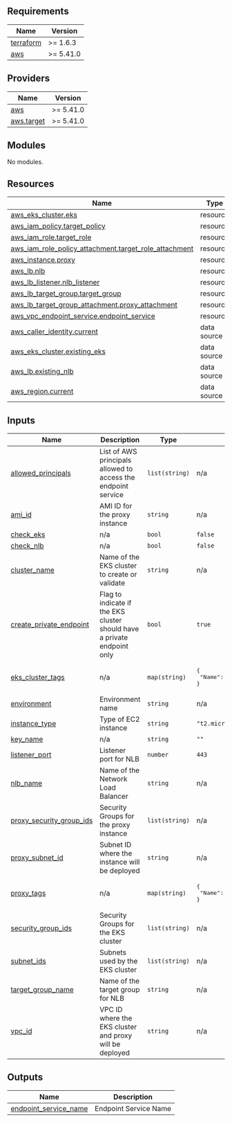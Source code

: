 ## Requirements

| Name | Version |
|------|---------|
| <a name="requirement_terraform"></a> [terraform](#requirement\_terraform) | >= 1.6.3 |
| <a name="requirement_aws"></a> [aws](#requirement\_aws) | >= 5.41.0 |

## Providers

| Name | Version |
|------|---------|
| <a name="provider_aws"></a> [aws](#provider\_aws) | >= 5.41.0 |
| <a name="provider_aws.target"></a> [aws.target](#provider\_aws.target) | >= 5.41.0 |

## Modules

No modules.

## Resources

| Name | Type |
|------|------|
| [aws_eks_cluster.eks](https://registry.terraform.io/providers/hashicorp/aws/latest/docs/resources/eks_cluster) | resource |
| [aws_iam_policy.target_policy](https://registry.terraform.io/providers/hashicorp/aws/latest/docs/resources/iam_policy) | resource |
| [aws_iam_role.target_role](https://registry.terraform.io/providers/hashicorp/aws/latest/docs/resources/iam_role) | resource |
| [aws_iam_role_policy_attachment.target_role_attachment](https://registry.terraform.io/providers/hashicorp/aws/latest/docs/resources/iam_role_policy_attachment) | resource |
| [aws_instance.proxy](https://registry.terraform.io/providers/hashicorp/aws/latest/docs/resources/instance) | resource |
| [aws_lb.nlb](https://registry.terraform.io/providers/hashicorp/aws/latest/docs/resources/lb) | resource |
| [aws_lb_listener.nlb_listener](https://registry.terraform.io/providers/hashicorp/aws/latest/docs/resources/lb_listener) | resource |
| [aws_lb_target_group.target_group](https://registry.terraform.io/providers/hashicorp/aws/latest/docs/resources/lb_target_group) | resource |
| [aws_lb_target_group_attachment.proxy_attachment](https://registry.terraform.io/providers/hashicorp/aws/latest/docs/resources/lb_target_group_attachment) | resource |
| [aws_vpc_endpoint_service.endpoint_service](https://registry.terraform.io/providers/hashicorp/aws/latest/docs/resources/vpc_endpoint_service) | resource |
| [aws_caller_identity.current](https://registry.terraform.io/providers/hashicorp/aws/latest/docs/data-sources/caller_identity) | data source |
| [aws_eks_cluster.existing_eks](https://registry.terraform.io/providers/hashicorp/aws/latest/docs/data-sources/eks_cluster) | data source |
| [aws_lb.existing_nlb](https://registry.terraform.io/providers/hashicorp/aws/latest/docs/data-sources/lb) | data source |
| [aws_region.current](https://registry.terraform.io/providers/hashicorp/aws/latest/docs/data-sources/region) | data source |

## Inputs

| Name | Description | Type | Default | Required |
|------|-------------|------|---------|:--------:|
| <a name="input_allowed_principals"></a> [allowed\_principals](#input\_allowed\_principals) | List of AWS principals allowed to access the endpoint service | `list(string)` | n/a | yes |
| <a name="input_ami_id"></a> [ami\_id](#input\_ami\_id) | AMI ID for the proxy instance | `string` | n/a | yes |
| <a name="input_check_eks"></a> [check\_eks](#input\_check\_eks) | n/a | `bool` | `false` | no |
| <a name="input_check_nlb"></a> [check\_nlb](#input\_check\_nlb) | n/a | `bool` | `false` | no |
| <a name="input_cluster_name"></a> [cluster\_name](#input\_cluster\_name) | Name of the EKS cluster to create or validate | `string` | n/a | yes |
| <a name="input_create_private_endpoint"></a> [create\_private\_endpoint](#input\_create\_private\_endpoint) | Flag to indicate if the EKS cluster should have a private endpoint only | `bool` | `true` | no |
| <a name="input_eks_cluster_tags"></a> [eks\_cluster\_tags](#input\_eks\_cluster\_tags) | n/a | `map(string)` | <pre>{<br>  "Name": "EKS Cluster Private link POC"<br>}</pre> | no |
| <a name="input_environment"></a> [environment](#input\_environment) | Environment name | `string` | n/a | yes |
| <a name="input_instance_type"></a> [instance\_type](#input\_instance\_type) | Type of EC2 instance | `string` | `"t2.micro"` | no |
| <a name="input_key_name"></a> [key\_name](#input\_key\_name) | n/a | `string` | `""` | no |
| <a name="input_listener_port"></a> [listener\_port](#input\_listener\_port) | Listener port for NLB | `number` | `443` | no |
| <a name="input_nlb_name"></a> [nlb\_name](#input\_nlb\_name) | Name of the Network Load Balancer | `string` | n/a | yes |
| <a name="input_proxy_security_group_ids"></a> [proxy\_security\_group\_ids](#input\_proxy\_security\_group\_ids) | Security Groups for the proxy instance | `list(string)` | n/a | yes |
| <a name="input_proxy_subnet_id"></a> [proxy\_subnet\_id](#input\_proxy\_subnet\_id) | Subnet ID where the instance will be deployed | `string` | n/a | yes |
| <a name="input_proxy_tags"></a> [proxy\_tags](#input\_proxy\_tags) | n/a | `map(string)` | <pre>{<br>  "Name": "Proxy Instance POC"<br>}</pre> | no |
| <a name="input_security_group_ids"></a> [security\_group\_ids](#input\_security\_group\_ids) | Security Groups for the EKS cluster | `list(string)` | n/a | yes |
| <a name="input_subnet_ids"></a> [subnet\_ids](#input\_subnet\_ids) | Subnets used by the EKS cluster | `list(string)` | n/a | yes |
| <a name="input_target_group_name"></a> [target\_group\_name](#input\_target\_group\_name) | Name of the target group for NLB | `string` | n/a | yes |
| <a name="input_vpc_id"></a> [vpc\_id](#input\_vpc\_id) | VPC ID where the EKS cluster and proxy will be deployed | `string` | n/a | yes |

## Outputs

| Name | Description |
|------|-------------|
| <a name="output_endpoint_service_name"></a> [endpoint\_service\_name](#output\_endpoint\_service\_name) | Endpoint Service Name |
